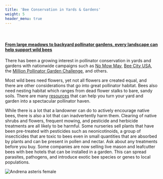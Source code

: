 ```yaml
---
title: 'Bee Conservation in Yards & Gardens'
weight: 5
header_menu: true
---
```

<div class="lead" style="padding-top:20px; text-decoration:underline;">
  <h4>
From large meadows to backyard pollinator gardens, every landscape can help support wild bees
  </h4>
</div>

There has been a growing interest in pollinator conservation in yards and gardens with nationwide campaigns such as <a href=”https://beecityusa.org/no-mow-may/”>No Mow May</a>, <a href=”https://beecityusa.org/”>Bee City USA</a>, the <a href=”http://millionpollinatorgardens.org/”>Million Pollinator Garden Challenge</a>, and others.
 
Most wild bees need flowers, yet not all flowers are created equal, and there are other considerations that go into great pollinator habitat. Bees also need nesting habitat which ranges from dead flower stalks to bare, sandy soils. There are many <a href=https://val.vtecostudies.org/projects/vtbees/pollinator-habitat/>resources</a> that can help you turn your yard and garden into a spectacular pollinator haven.
 
While there is a lot that a landowner can do to actively encourage native bees, there is also a lot that can inadvertently harm them. Clearing of native shrubs and flowers, frequent mowing, and pesticide and herbicide treatments are all likely to be harmful. Some nurseries sell plants that have been pre-treated with pesticides such as neonicotinoids, a group of insecticides that are toxic to bees even in small quantities that are absorbed by plants and can be present in pollen and nectar. Ask about any treatments before you buy. Some companies are now selling live mason and leafcutter bees with bee hotels that can be installed in a garden. This can spread parasites, pathogens, and introduce exotic bee species or genes to local populations.

 <img alt="Andrena asteris female" title="Aster Mining Bee (<i>Andrena asteris</i>)" src="https://stateofbees.vtatlasoflife.org/images/Andrena asteris female.jpg" style="margin: 0px">


